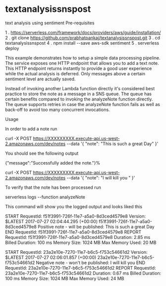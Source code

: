 # textanalysissnspost
text analysis using sentiment
Pre-requisites

   1 . https://serverless.com/framework/docs/providers/aws/guide/installation/
   2 . git clone https://github.com/prabhatpankaj/textanalysissnspost.git
   3 . cd textanalysissnspost 
   4 . npm install --save aws-sdk sentiment
   5 . serverless deploy
   
   

This example demonstrates how to setup a simple data processing pipeline. The service exposes one HTTP endpoint that allows you to add a text note. This HTTP endpoint returns instantly to provide a good user experience while the actual analysis is deferred. Only messages above a certain sentiment level are actually saved.

Instead of invoking another Lambda function directly it's considered best practice to store the note as a message in a SNS queue. The queue has certain benefits compared to invoking the analyzeNote function directly. The queue supports retries in case the analyzeNote function fails as well as back-off to avoid too many concurrent invocations.


Usage

In order to add a note run

curl -X POST https://XXXXXXXXX.execute-api.us-west-2.amazonaws.com/dev/notes --data '{ "note": "This is such a great Day" }'

You should see the following output

{"message":"Successfully added the note."}%

curl -X POST https://XXXXXXXXX.execute-api.us-west-2.amazonaws.com/dev/notes --data '{ "note": "I will kill you " }'


To verify that the note has been processed run

serverless logs --function analyzeNote

This command will show you the logged output and looks liked this

START RequestId: f51f3991-726f-11e7-a5a0-8d3ced4579e8 Version: $LATEST
2017-07-27 02:04:44.295 (+00:00)        f51f3991-726f-11e7-a5a0-8d3ced4579e8    Positive note - will be published: This is such a great Day
END RequestId: f51f3991-726f-11e7-a5a0-8d3ced4579e8
REPORT RequestId: f51f3991-726f-11e7-a5a0-8d3ced4579e8  Duration: 2.85 ms       Billed Duration: 100 ms         Memory Size: 1024 MB    Max Memory Used: 20 MB

START RequestId: 23a2e10e-7270-11e7-b6c5-f753c54661d2 Version: $LATEST
2017-07-27 02:06:01.857 (+00:00)        23a2e10e-7270-11e7-b6c5-f753c54661d2    Negative note - won't be published: I will kill you
END RequestId: 23a2e10e-7270-11e7-b6c5-f753c54661d2
REPORT RequestId: 23a2e10e-7270-11e7-b6c5-f753c54661d2  Duration: 0.67 ms       Billed Duration: 100 ms         Memory Size: 1024 MB    Max Memory Used: 24 MB

